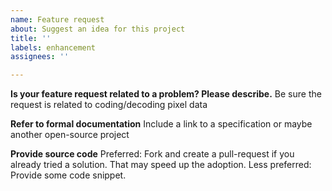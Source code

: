 ```yaml
---
name: Feature request
about: Suggest an idea for this project
title: ''
labels: enhancement
assignees: ''

---
```


**Is your feature request related to a problem? Please describe.**
Be sure the request is related to coding/decoding pixel data

**Refer to formal documentation**
Include a link to a specification or maybe another open-source project

**Provide source code**
Preferred: Fork and create a pull-request if you already tried a solution. That may speed up the adoption.
Less preferred: Provide some code snippet.
